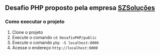 ## Desafio PHP proposto pela empresa [SZSoluções](https://szsolucoes.com.br/)

### Como executar o projeto

1. Clone o projeto
2. Execute o comando `cd DesafioPHP/public`
3. Execute o comando `php -S localhost:8000`
4. Acesse o endereço `http://localhost:8000`
